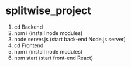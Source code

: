 # splitwise_project
1. cd Backend
2. npm i (install node modules)
3. node server.js (start back-end Node.js server)
4. cd Frontend
5. npm i (install node modules)
6. npm start (start front-end React)